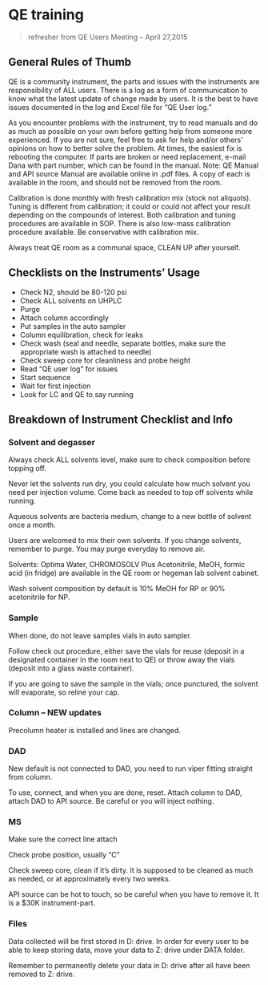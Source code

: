 # QE training
> refresher from QE Users Meeting – April 27,2015
 
## General Rules of Thumb

QE is a community instrument, the parts and issues with the instruments are responsibility of ALL users. There is a log as a form of communication to know what the latest update of change made by users. It is the best to have issues documented in the log and Excel file for “QE User log.”
 
As you encounter problems with the instrument, try to read manuals and do as much as possible on your own before getting help from someone more experienced. If you are not sure, feel free to ask for help and/or others’ opinions on how to better solve the problem. At times, the easiest fix is rebooting the computer. If parts are broken or need replacement, e-mail Dana with part number, which can be found in the manual. Note: QE Manual and API source Manual are available online in .pdf files. A copy of each is available in the room, and should not be removed from the room.
 
Calibration is done monthly with fresh calibration mix (stock not aliquots). Tuning is different from calibration; it could or could not affect your result depending on the compounds of interest. Both calibration and tuning procedures are available in SOP. There is also low-mass calibration procedure available. Be conservative with calibration mix.
 
Always treat QE room as a communal space, CLEAN UP after yourself.
 
## Checklists on the Instruments’ Usage

* Check N2, should be 80-120 psi
* Check ALL solvents on UHPLC
* Purge
* Attach column accordingly
* Put samples in the auto sampler
* Column equilibration, check for leaks
* Check wash (seal and needle, separate bottles, make sure the appropriate wash is attached to needle) 
* Check sweep core for cleanliness and probe height
* Read “QE user log”  for issues
* Start sequence
* Wait for first injection
* Look for LC and QE to say running 
 
## Breakdown of Instrument Checklist and Info

### Solvent and degasser

Always check ALL solvents level, make sure to check composition before topping off.

Never let the solvents run dry, you could calculate how much solvent you need per injection volume. Come back as needed to top off solvents while running.

Aqueous solvents are bacteria medium, change to a new bottle of solvent once a month.

Users are welcomed to mix their own solvents. If you change solvents, remember to purge. You may purge everyday to remove air.

Solvents: Optima Water, CHROMOSOLV Plus Acetonitrile, MeOH, formic acid (in fridge) are available in the QE room or hegeman lab solvent cabinet.

Wash solvent composition by default is 10% MeOH for RP or 90% acetonitrile for NP.
 
### Sample

When done, do not leave samples vials in auto sampler.

Follow check out procedure, either save the vials for reuse (deposit in a designated container in the room next to QE) or throw away the vials (deposit into a glass waste container).

If you are going to save the sample in the vials; once punctured, the solvent will evaporate, so reline your cap.
 
### Column – NEW updates

Precolumn heater is installed and lines are changed.
 
### DAD

New default is not connected to DAD, you need to run viper fitting straight from column.

To use, connect, and when you are done, reset.
Attach column to DAD, attach DAD to API source. Be careful or you will inject nothing.
 
### MS

Make sure the correct line attach

Check probe position, usually “C”

Check sweep core, clean if it’s dirty. It is supposed to be cleaned as much as needed, or at approximately every two weeks.

API source can be hot to touch, so be careful when you have to remove it. It is a $30K instrument-part.
 
### Files

Data collected will be first stored in D: drive. In order for every user to be able to keep storing data, move your data to Z: drive under DATA folder.

Remember to permanently delete your data in D: drive after all have been removed to Z: drive.
 
 
